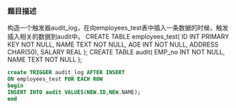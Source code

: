 ### 题目描述
构造一个触发器audit_log，在向employees_test表中插入一条数据的时候，触发插入相关的数据到audit中。
CREATE TABLE employees_test(
ID INT PRIMARY KEY NOT NULL,
NAME TEXT NOT NULL,
AGE INT NOT NULL,
ADDRESS CHAR(50),
SALARY REAL
);
CREATE TABLE audit(
EMP_no INT NOT NULL,
NAME TEXT NOT NULL
);

```sql
create TRIGGER audit_log AFTER INSERT
ON employees_test FOR EACH ROW
begin
INSERT INTO audit VALUES(NEW.ID,NEW.NAME);
end

```